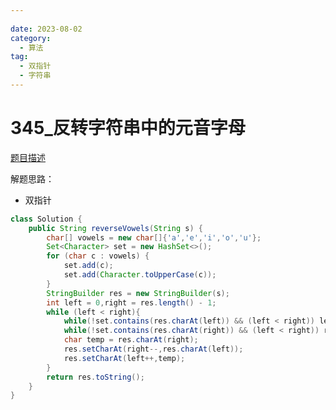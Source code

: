 ```yaml
---
 
date: 2023-08-02
category: 
  - 算法
tag: 
  - 双指针
  - 字符串
---
```


# 345_反转字符串中的元音字母



<Badge text="简单" type="tip" vertical="middle" />

[题目描述](https://leetcode.cn/problems/reverse-vowels-of-a-string/description/?envType=study-plan-v2&envId=leetcode-75)


解题思路：
- 双指针


```java
class Solution {
    public String reverseVowels(String s) {
        char[] vowels = new char[]{'a','e','i','o','u'};
        Set<Character> set = new HashSet<>();
        for (char c : vowels) {
            set.add(c);
            set.add(Character.toUpperCase(c));
        }
        StringBuilder res = new StringBuilder(s);
        int left = 0,right = res.length() - 1;
        while (left < right){
            while(!set.contains(res.charAt(left)) && (left < right)) left++;
            while(!set.contains(res.charAt(right)) && (left < right)) right--;
            char temp = res.charAt(right);
            res.setCharAt(right--,res.charAt(left));
            res.setCharAt(left++,temp);
        }
        return res.toString();
    }
}
```